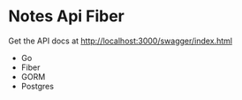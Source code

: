 # Notes Api Fiber

Get the API docs at [http://localhost:3000/swagger/index.html](http://localhost:3000/swagger/index.html)

* Go
* Fiber
* GORM
* Postgres